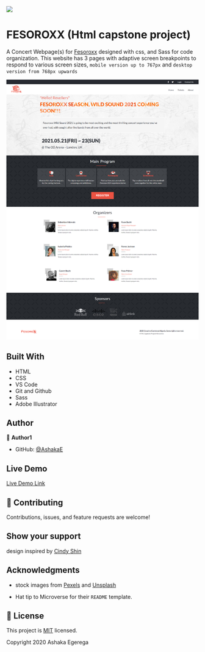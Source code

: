 ![](https://img.shields.io/badge/Microverse-blueviolet)

# FESOROXX (Html capstone project)

A Concert Webpage(s) for [Fesoroxx](https://ashakae.github.io/ferox-sonus/) designed with css, and Sass for code organization. This website has 3 pages with adaptive screen breakpoints to respond to various screen sizes, `mobile version up to 767px` and `desktop version from 768px upwards`

![Screenshot of Fesoroxx Home page](app-screenshot.jpg)

## Built With

- HTML
- CSS
- VS Code
- Git and Github
- Sass
- Adobe Illustrator


## Author

👤 **Author1**

- GitHub: [@AshakaE](https://github.com/AshakaE)


## Live Demo

[Live Demo Link](https://ashakae.github.io/ferox-sonus/)


## 🤝 Contributing

Contributions, issues, and feature requests are welcome!

## Show your support

design inspired by [Cindy Shin](https://www.behance.net/gallery/29845175/CC-Global-Summit-2015)

## Acknowledgments

- stock images from [Pexels](https://www.pexels.com) and [Unsplash](https://unsplash.com)

- Hat tip to Microverse for their `README` template.

## 📝 License

This project is [MIT](https://opensource.org/licenses/MIT) licensed.

Copyright 2020 Ashaka Egerega 
